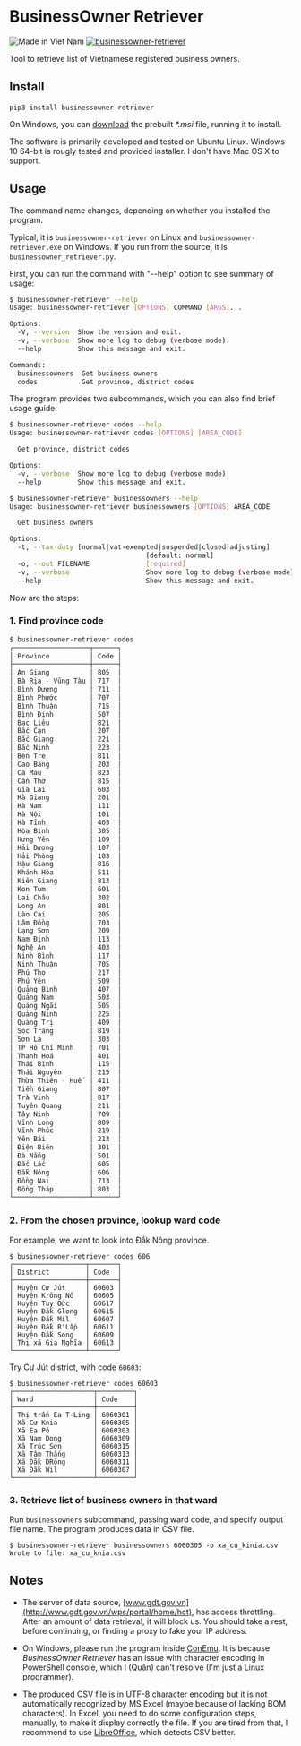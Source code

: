# BusinessOwner Retriever

![Made in Viet Nam](https://madewithlove.now.sh/vn?heart=true&colorA=%23ffcd00&colorB=%23da251d)
[![businessowner-retriever](https://badgen.net/pypi/v/businessowner-retriever)](https://pypi.org/project/businessowner-retriever/)

Tool to retrieve list of Vietnamese registered business owners.

## Install

```
pip3 install businessowner-retriever
```

On Windows, you can [download](https://bitbucket.org/hongquan/businessowner_retriever/downloads/) the prebuilt *\*.msi* file, running it to install.

The software is primarily developed and tested on Ubuntu Linux. Windows 10 64-bit is rougly tested and provided installer. I don't have Mac OS X to support.

## Usage

The command name changes, depending on whether you installed the program.

Typical, it is `businessowner-retriever` on Linux and `businessowner-retriever.exe` on Windows.
If you run from the source, it is `businessowner_retriever.py`.

First, you can run the command with "--help" option to see summary of usage:


```sh
$ businessowner-retriever --help
Usage: businessowner-retriever [OPTIONS] COMMAND [ARGS]...

Options:
  -V, --version  Show the version and exit.
  -v, --verbose  Show more log to debug (verbose mode).
  --help         Show this message and exit.

Commands:
  businessowners  Get business owners
  codes           Get province, district codes
```

The program provides two subcommands, which you can also find brief usage guide:

```sh
$ businessowner-retriever codes --help
Usage: businessowner-retriever codes [OPTIONS] [AREA_CODE]

  Get province, district codes

Options:
  -v, --verbose  Show more log to debug (verbose mode).
  --help         Show this message and exit.
```

```sh
$ businessowner-retriever businessowners --help
Usage: businessowner-retriever businessowners [OPTIONS] AREA_CODE

  Get business owners

Options:
  -t, --tax-duty [normal|vat-exempted|suspended|closed|adjusting]
                                  [default: normal]
  -o, --out FILENAME              [required]
  -v, --verbose                   Show more log to debug (verbose mode).
  --help                          Show this message and exit.
```

Now are the steps:

### 1. Find province code

```sh
$ businessowner-retriever codes
┌───────────────────┬──────┐
│ Province          │ Code │
├───────────────────┼──────┤
│ An Giang          │ 805  │
│ Bà Rịa - Vũng Tàu │ 717  │
│ Bình Dương        │ 711  │
│ Bình Phước        │ 707  │
│ Bình Thuận        │ 715  │
│ Bình Định         │ 507  │
│ Bạc Liêu          │ 821  │
│ Bắc Cạn           │ 207  │
│ Bắc Giang         │ 221  │
│ Bắc Ninh          │ 223  │
│ Bến Tre           │ 811  │
│ Cao Bằng          │ 203  │
│ Cà Mau            │ 823  │
│ Cần Thơ           │ 815  │
│ Gia Lai           │ 603  │
│ Hà Giang          │ 201  │
│ Hà Nam            │ 111  │
│ Hà Nội            │ 101  │
│ Hà Tĩnh           │ 405  │
│ Hòa Bình          │ 305  │
│ Hưng Yên          │ 109  │
│ Hải Dương         │ 107  │
│ Hải Phòng         │ 103  │
│ Hậu Giang         │ 816  │
│ Khánh Hòa         │ 511  │
│ Kiên Giang        │ 813  │
│ Kon Tum           │ 601  │
│ Lai Châu          │ 302  │
│ Long An           │ 801  │
│ Lào Cai           │ 205  │
│ Lâm Đồng          │ 703  │
│ Lạng Sơn          │ 209  │
│ Nam Định          │ 113  │
│ Nghệ An           │ 403  │
│ Ninh Bình         │ 117  │
│ Ninh Thuận        │ 705  │
│ Phú Thọ           │ 217  │
│ Phú Yên           │ 509  │
│ Quảng Bình        │ 407  │
│ Quảng Nam         │ 503  │
│ Quảng Ngãi        │ 505  │
│ Quảng Ninh        │ 225  │
│ Quảng Trị         │ 409  │
│ Sóc Trăng         │ 819  │
│ Sơn La            │ 303  │
│ TP Hồ Chí Minh    │ 701  │
│ Thanh Hoá         │ 401  │
│ Thái Bình         │ 115  │
│ Thái Nguyên       │ 215  │
│ Thừa Thiên - Huế  │ 411  │
│ Tiền Giang        │ 807  │
│ Trà Vinh          │ 817  │
│ Tuyên Quang       │ 211  │
│ Tây Ninh          │ 709  │
│ Vĩnh Long         │ 809  │
│ Vĩnh Phúc         │ 219  │
│ Yên Bái           │ 213  │
│ Điện Biên         │ 301  │
│ Đà Nẵng           │ 501  │
│ Đắc Lắc           │ 605  │
│ Đắk Nông          │ 606  │
│ Đồng Nai          │ 713  │
│ Đồng Tháp         │ 803  │
└───────────────────┴──────┘
```

### 2. From the chosen province, lookup ward code

For example, we want to look into Đắk Nông province.

```
$ businessowner-retriever codes 606
┌──────────────────┬───────┐
│ District         │ Code  │
├──────────────────┼───────┤
│ Huyện Cư Jút     │ 60603 │
│ Huyện Krông Nô   │ 60605 │
│ Huyện Tuy Đức    │ 60617 │
│ Huyện Đắk Glong  │ 60615 │
│ Huyện Đắk Mil    │ 60607 │
│ Huyện Đắk R'Lấp  │ 60611 │
│ Huyện Đắk Song   │ 60609 │
│ Thị xã Gia Nghĩa │ 60613 │
└──────────────────┴───────┘
```

Try Cư Jút district, with code `60603`:

```
$ businessowner-retriever codes 60603
┌────────────────────┬─────────┐
│ Ward               │ Code    │
├────────────────────┼─────────┤
│ Thị trấn Ea T-Ling │ 6060301 │
│ Xã Cư Knia         │ 6060305 │
│ Xã Ea Pô           │ 6060303 │
│ Xã Nam Dong        │ 6060309 │
│ Xã Trúc Sơn        │ 6060315 │
│ Xã Tâm Thắng       │ 6060313 │
│ Xã Đắk DRông       │ 6060311 │
│ Xã Đắk Wil         │ 6060307 │
└────────────────────┴─────────┘

```

### 3. Retrieve list of business owners in that ward

Run `businessowners` subcommand, passing ward code, and specify output file name. The program produces data in CSV file.

```
$ businessowner-retriever businessowners 6060305 -o xa_cu_kinia.csv
Wrote to file: xa_cu_knia.csv
```

## Notes

- The server of data source, [www.gdt.gov.vn](http://www.gdt.gov.vn/wps/portal/home/hct), has access throttling. After an amount of data retrieval, it will block us. You should take a rest, before continuing, or finding a proxy to fake your IP address.

- On Windows, please run the program inside [ConEmu](https://conemu.github.io/). It is because *BusinessOwner Retriever* has an issue with character encoding in PowerShell console, which I (Quân) can't resolve (I'm just a Linux programmer).

- The produced CSV file is in UTF-8 character encoding but it is not automatically recognized by MS Excel (maybe because of lacking BOM characters). In Excel, you need to do some configuration steps, manually, to make it display correctly the file. If you are tired from that, I recommend to use [LibreOffice](https://www.libreoffice.org/), which detects CSV better.
